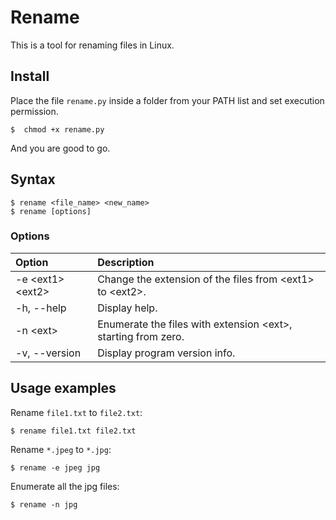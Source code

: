 # Rename

This is a tool for renaming files in Linux.

## Install

Place the file `rename.py` inside a folder from your PATH list and set execution permission.

```
$  chmod +x rename.py
```

And you are good to go.

## Syntax

```
$ rename <file_name> <new_name>
$ rename [options]
```

### Options

| Option | Description |
|:---|:---|
| -e \<ext1> \<ext2> | Change the extension of the files from \<ext1> to \<ext2>. |
| -h, --help | Display help. |
| -n \<ext> | Enumerate the files with extension \<ext>, starting from zero. |
| -v, --version | Display program version info. |

## Usage examples

Rename `file1.txt` to `file2.txt`:
```
$ rename file1.txt file2.txt
```

Rename `*.jpeg` to `*.jpg`:
```
$ rename -e jpeg jpg
```

Enumerate all the jpg files:
```
$ rename -n jpg
```
